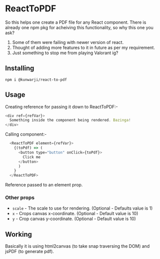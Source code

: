 # ReactToPDF

So this helps one create a PDF file for any React component. There is already one npm pkg for acheiving this functionality, so why this one you ask?

1. Some of them were failing with newer version of react.
2. Thought of adding more features to it in future as per my requirement.
3. Just something to stop me from playing Valorant ig?

## Installing
 ` npm i @kunwarji/react-to-pdf `

## Usage
Creating reference for passing it down to ReactToPDF:-
```javascript
<div ref={refVar}>
  Something inside the component being rendered. Bazinga!
</div>
```

Calling component:-
```javascript
  <ReactToPDF element={refVar}>
    {(toPdf) => (
      <button type="button" onClick={toPdf}>
        Click me
      </button>
      )
    }
  </ReactToPDF>
```
Reference passed to an element prop.

### Other props
- `scale` - The scale to use for rendering. (Optional - Defaults value is 1)
- `x` - Crops canvas x-coordinate. (Optional - Default value is 10)
- `y` - Crop canvas y-coordinate. (Optional - Default value is 10)

## Working
Basically it is using html2canvas (to take snap traversing the DOM) and jsPDF (to generate pdf).